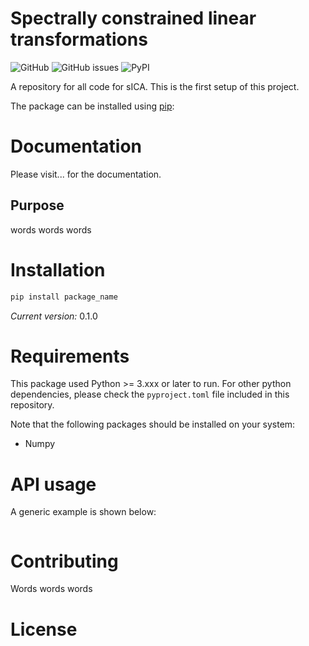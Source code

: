 # Spectrally constrained linear transformations

![GitHub](https://img.shields.io/github/license/RyanBalshaw/scICA)
![GitHub issues](https://img.shields.io/github/issues-raw/RyanBalshaw/scICA)
![PyPI](https://img.shields.io/pypi/v/scICA)

A repository for all code for sICA. This is the first setup of this project.

The package can be installed using [pip](https://pypi.org/project/pip/):

# Documentation
Please visit... for the documentation.

## Purpose
words words words

# Installation

```sh
pip install package_name
```

*Current version:* 0.1.0

# Requirements

This package used Python >= 3.xxx or later to run. For other python dependencies, please check the `pyproject.toml`
file included in this repository.

Note that the following packages should be installed on your system:
- Numpy

# API usage

A generic example is shown below:
```shell

```

# Contributing
Words words words

# License
